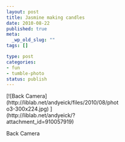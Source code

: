 ```yaml
--- 
layout: post
title: Jasmine making candles
date: 2010-08-22
published: true
meta: 
  _wp_old_slug: ""
tags: []

type: post
categories: 
- fun
- tumble-photo
status: publish
---
```

<div class="wp-caption alignleft" style="width: 300px">[![Back Camera](http://liblab.net/andyeick/files/2010/08/photo3-300x224.jpg) ](http://liblab.net/andyeick/?attachment_id=910057919)

Back Camera

</div><br />
